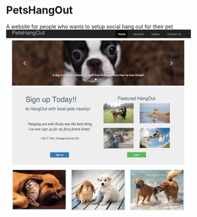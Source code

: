 # PetsHangOut
A website for people who wants to setup social hang out for their pet
<img src="image/PetsHangOut.png">
